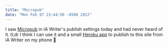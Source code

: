 ```yaml
---
title: "Micropub"
date: "Mon Feb 07 23:44:50 -0500 2022"
---
```


I saw [Micropub][1] in iA Writer's publish settings today and had never heard
of it. tl;dr I think I can use it and a small [Heroku app][2] to publish to
this site from iA Writer on my phone 🤔

[1]: https://indieweb.org/Micropub
[2]: https://github.com/muan/micropub-endpoint
